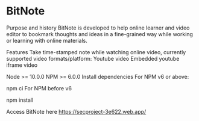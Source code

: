 # BitNote
 
Purpose and history
BitNote is developed to help online learner and video editor to bookmark thoughts and ideas in a fine-grained way while working or learning with online materials.


Features
Take time-stamped note while watching online video, currently supported video formats/platform:
Youtube video
Embedded youtube iframe video

Node >= 10.0.0
NPM >= 6.0.0
Install dependencies
For NPM v6 or above:

npm ci
For NPM before v6

npm install
 
Access BitNote here
https://secproject-3e622.web.app/
